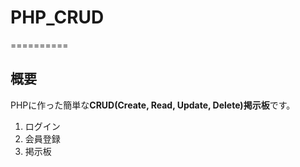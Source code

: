 # PHP_CRUD
==========

概要
----
PHPに作った簡単な**CRUD(Create, Read, Update, Delete)掲示板**です。

1. ログイン
2. 会員登録
3. 掲示板
